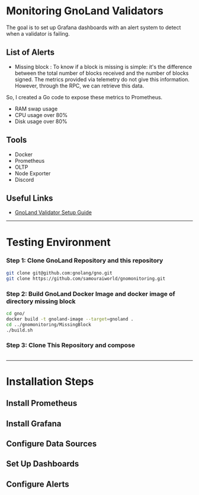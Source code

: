 # Monitoring GnoLand Validators

The goal is to set up Grafana dashboards with an alert system to detect when a validator is failing.

## List of Alerts
- Missing block : 
To know if a block is missing is simple: it's the difference between the total number of blocks received and the number of blocks signed. The metrics provided via telemetry do not give this information. However, through the RPC, we can retrieve this data.

So, I created a Go code to expose these metrics to Prometheus.


- RAM swap usage
- CPU usage over 80%
- Disk usage over 80%

## Tools
- Docker 
- Prometheus
- OLTP
- Node Exporter
- Discord

## Useful Links
- [GnoLand Validator Setup Guide](https://docs.gno.land/gno-infrastructure/validators/validators-setting-up-a-new-chain)

---

# Testing Environment

### Step 1: Clone GnoLand Repository and this repository 
```sh
git clone git@github.com:gnolang/gno.git
git clone https://github.com/samouraiworld/gnomonitoring.git

```

### Step 2: Build GnoLand Docker Image and docker image of directory missing block 
```sh
cd gno/
docker build -t gnoland-image --target=gnoland .
cd ../gnomonitoring/MissingBlock
./build.sh 
```
### Step 3: Clone This Repository and compose 
```sh

```






---

# Installation Steps

## Install Prometheus

## Install Grafana

## Configure Data Sources

## Set Up Dashboards

## Configure Alerts

